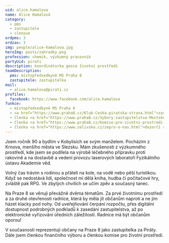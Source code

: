 ```yaml
---
uid: alice.hamalova
name: Alice Hamalová
category:
  - pms
  - zastupitele
  - clenove
ordpms: 3
ordzas: 3
img: people/alice-hamalova.jpg
heroImg: posts/zahradky.png
profession: chemik, výzkumný pracovník
partyUid: pirati
description: koordinátorka gesce životní prostředí
teamDescription:
  pms: místopředsedkyně MS Praha 8
  zastupitele: zastupitelka
mail:
  - alice.hamalova@pirati.cz
profiles:
  facebook: https://www.facebook.com/alice.hamalova
funkce:
  - místopředsedkyně MS Praha 8
  - <a href="https://www.praha8.cz/Klub-Ceska-piratska-strana.html">zastupitelka MČ Praha 8</a>
  - členka <a href="https://www.praha8.cz/Vybory-zastupitelstva-Mestske-casti-Praha-8.html">Finančního výboru ZMČP8</a>
  - členka <a href="https://www.praha8.cz/Komise-pro-zivotni-prostredi-2018-2022.html">Komise pro životní prostředí RMČP8</a>
  - členka <a href="https://www.zelivska.cz/zepro-o-nas.html">dozorčí rady Želivské provozní a.s</a>
---
```


Jsem ročník 90 a bydlím v Kobylisích se svým manželem. Pocházím z Krnova, menšího města ve Slezsku. Mám zkušenosti z výzkumného prostředí, kde jsem se podílela na výrobě léčebného přípravku proti rakovině a na dostavbě a vedení provozu laserových laboratoří Fyzikálního ústavu Akademie věd.

Volný čas trávím s rodinou a přáteli na kole, na vodě nebo pěší turistikou. Když se nedostává lidí, společnost mi dělá kniha, hudba či počítačové hry, zvláště pak RPG. Ve zbylých chvílích se učím zpěv a současný tanec.

Na Praze 8 se věnuji převážně dvěma tématům. Za prvé životnímu prostředí a za druhé otevřenosti radnice, která by měla jít občanům naproti a ne jim házet klacky pod nohy. Od uveřejňování čerpání rozpočtu, přes digitální dostupnost podrobných podkladů k zasedání zastupitelstva, až po elektronické vyřizování úředních záležitostí. Radnice má být občanům oporou!

V současnosti reprezentuji občany na Praze 8 jako zastupitelka za Piráty. Dále jsem členkou finančního výboru a členkou komise pro životní prostředí.
